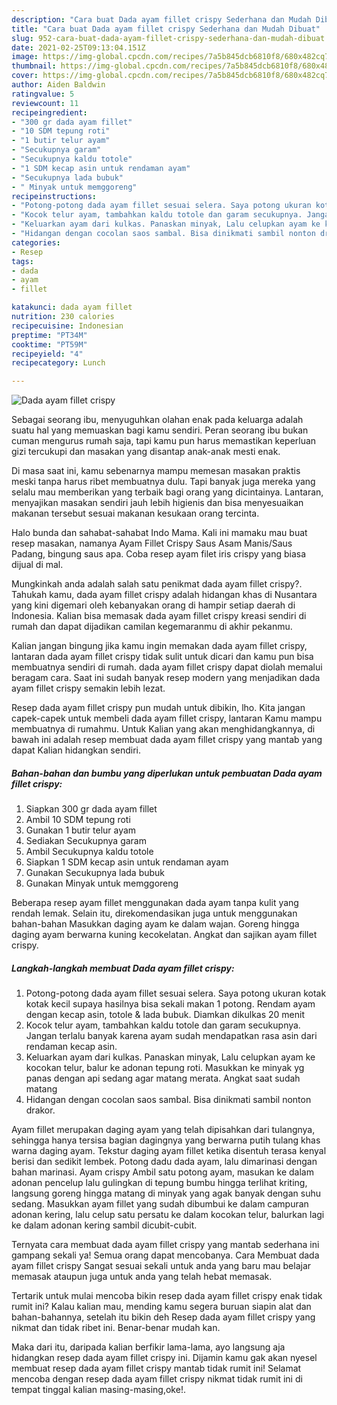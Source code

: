 ```yaml
---
description: "Cara buat Dada ayam fillet crispy Sederhana dan Mudah Dibuat"
title: "Cara buat Dada ayam fillet crispy Sederhana dan Mudah Dibuat"
slug: 952-cara-buat-dada-ayam-fillet-crispy-sederhana-dan-mudah-dibuat
date: 2021-02-25T09:13:04.151Z
image: https://img-global.cpcdn.com/recipes/7a5b845dcb6810f8/680x482cq70/dada-ayam-fillet-crispy-foto-resep-utama.jpg
thumbnail: https://img-global.cpcdn.com/recipes/7a5b845dcb6810f8/680x482cq70/dada-ayam-fillet-crispy-foto-resep-utama.jpg
cover: https://img-global.cpcdn.com/recipes/7a5b845dcb6810f8/680x482cq70/dada-ayam-fillet-crispy-foto-resep-utama.jpg
author: Aiden Baldwin
ratingvalue: 5
reviewcount: 11
recipeingredient:
- "300 gr dada ayam fillet"
- "10 SDM tepung roti"
- "1 butir telur ayam"
- "Secukupnya garam"
- "Secukupnya kaldu totole"
- "1 SDM kecap asin untuk rendaman ayam"
- "Secukupnya lada bubuk"
- " Minyak untuk memggoreng"
recipeinstructions:
- "Potong-potong dada ayam fillet sesuai selera. Saya potong ukuran kotak kotak kecil supaya hasilnya bisa sekali makan 1 potong. Rendam ayam dengan kecap asin, totole &amp; lada bubuk. Diamkan dikulkas 20 menit"
- "Kocok telur ayam, tambahkan kaldu totole dan garam secukupnya. Jangan terlalu banyak karena ayam sudah mendapatkan rasa asin dari rendaman kecap asin."
- "Keluarkan ayam dari kulkas. Panaskan minyak, Lalu celupkan ayam ke kocokan telur, balur ke adonan tepung roti. Masukkan ke minyak yg panas dengan api sedang agar matang merata. Angkat saat sudah matang"
- "Hidangan dengan cocolan saos sambal. Bisa dinikmati sambil nonton drakor."
categories:
- Resep
tags:
- dada
- ayam
- fillet

katakunci: dada ayam fillet 
nutrition: 230 calories
recipecuisine: Indonesian
preptime: "PT34M"
cooktime: "PT59M"
recipeyield: "4"
recipecategory: Lunch

---
```



![Dada ayam fillet crispy](https://img-global.cpcdn.com/recipes/7a5b845dcb6810f8/680x482cq70/dada-ayam-fillet-crispy-foto-resep-utama.jpg)

Sebagai seorang ibu, menyuguhkan olahan enak pada keluarga adalah suatu hal yang memuaskan bagi kamu sendiri. Peran seorang ibu bukan cuman mengurus rumah saja, tapi kamu pun harus memastikan keperluan gizi tercukupi dan masakan yang disantap anak-anak mesti enak.

Di masa  saat ini, kamu sebenarnya mampu memesan masakan praktis meski tanpa harus ribet membuatnya dulu. Tapi banyak juga mereka yang selalu mau memberikan yang terbaik bagi orang yang dicintainya. Lantaran, menyajikan masakan sendiri jauh lebih higienis dan bisa menyesuaikan makanan tersebut sesuai makanan kesukaan orang tercinta. 

Halo bunda dan sahabat-sahabat Indo Mama. Kali ini mamaku mau buat resep masakan, namanya Ayam Fillet Crispy Saus Asam Manis/Saus Padang, bingung saus apa. Coba resep ayam filet iris crispy yang biasa dijual di mal.

Mungkinkah anda adalah salah satu penikmat dada ayam fillet crispy?. Tahukah kamu, dada ayam fillet crispy adalah hidangan khas di Nusantara yang kini digemari oleh kebanyakan orang di hampir setiap daerah di Indonesia. Kalian bisa memasak dada ayam fillet crispy kreasi sendiri di rumah dan dapat dijadikan camilan kegemaranmu di akhir pekanmu.

Kalian jangan bingung jika kamu ingin memakan dada ayam fillet crispy, lantaran dada ayam fillet crispy tidak sulit untuk dicari dan kamu pun bisa membuatnya sendiri di rumah. dada ayam fillet crispy dapat diolah memalui beragam cara. Saat ini sudah banyak resep modern yang menjadikan dada ayam fillet crispy semakin lebih lezat.

Resep dada ayam fillet crispy pun mudah untuk dibikin, lho. Kita jangan capek-capek untuk membeli dada ayam fillet crispy, lantaran Kamu mampu membuatnya di rumahmu. Untuk Kalian yang akan menghidangkannya, di bawah ini adalah resep membuat dada ayam fillet crispy yang mantab yang dapat Kalian hidangkan sendiri.

<!--inarticleads1-->

##### Bahan-bahan dan bumbu yang diperlukan untuk pembuatan Dada ayam fillet crispy:

1. Siapkan 300 gr dada ayam fillet
1. Ambil 10 SDM tepung roti
1. Gunakan 1 butir telur ayam
1. Sediakan Secukupnya garam
1. Ambil Secukupnya kaldu totole
1. Siapkan 1 SDM kecap asin untuk rendaman ayam
1. Gunakan Secukupnya lada bubuk
1. Gunakan  Minyak untuk memggoreng


Beberapa resep ayam fillet menggunakan dada ayam tanpa kulit yang rendah lemak. Selain itu, direkomendasikan juga untuk menggunakan bahan-bahan Masukkan daging ayam ke dalam wajan. Goreng hingga daging ayam berwarna kuning kecokelatan. Angkat dan sajikan ayam fillet crispy. 

<!--inarticleads2-->

##### Langkah-langkah membuat Dada ayam fillet crispy:

1. Potong-potong dada ayam fillet sesuai selera. Saya potong ukuran kotak kotak kecil supaya hasilnya bisa sekali makan 1 potong. Rendam ayam dengan kecap asin, totole &amp; lada bubuk. Diamkan dikulkas 20 menit
1. Kocok telur ayam, tambahkan kaldu totole dan garam secukupnya. Jangan terlalu banyak karena ayam sudah mendapatkan rasa asin dari rendaman kecap asin.
1. Keluarkan ayam dari kulkas. Panaskan minyak, Lalu celupkan ayam ke kocokan telur, balur ke adonan tepung roti. Masukkan ke minyak yg panas dengan api sedang agar matang merata. Angkat saat sudah matang
1. Hidangan dengan cocolan saos sambal. Bisa dinikmati sambil nonton drakor.


Ayam fillet merupakan daging ayam yang telah dipisahkan dari tulangnya, sehingga hanya tersisa bagian dagingnya yang berwarna putih tulang khas warna daging ayam. Tekstur daging ayam fillet ketika disentuh terasa kenyal berisi dan sedikit lembek. Potong dadu dada ayam, lalu dimarinasi dengan bahan marinasi. Ayam crispy Ambil satu potong ayam, masukan ke dalam adonan pencelup lalu gulingkan di tepung bumbu hingga terlihat kriting, langsung goreng hingga matang di minyak yang agak banyak dengan suhu sedang. Masukkan ayam fillet yang sudah dibumbui ke dalam campuran adonan kering, lalu celup satu persatu ke dalam kocokan telur, balurkan lagi ke dalam adonan kering sambil dicubit-cubit. 

Ternyata cara membuat dada ayam fillet crispy yang mantab sederhana ini gampang sekali ya! Semua orang dapat mencobanya. Cara Membuat dada ayam fillet crispy Sangat sesuai sekali untuk anda yang baru mau belajar memasak ataupun juga untuk anda yang telah hebat memasak.

Tertarik untuk mulai mencoba bikin resep dada ayam fillet crispy enak tidak rumit ini? Kalau kalian mau, mending kamu segera buruan siapin alat dan bahan-bahannya, setelah itu bikin deh Resep dada ayam fillet crispy yang nikmat dan tidak ribet ini. Benar-benar mudah kan. 

Maka dari itu, daripada kalian berfikir lama-lama, ayo langsung aja hidangkan resep dada ayam fillet crispy ini. Dijamin kamu gak akan nyesel membuat resep dada ayam fillet crispy mantab tidak rumit ini! Selamat mencoba dengan resep dada ayam fillet crispy nikmat tidak rumit ini di tempat tinggal kalian masing-masing,oke!.

